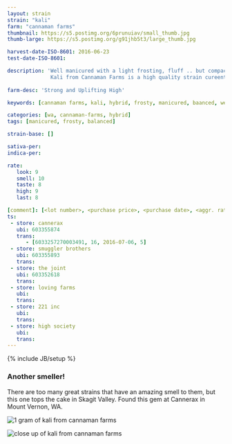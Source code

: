 ```yaml
---
layout: strain
strain: "kali"
farm: "cannaman farms"
thumbnail: https://s5.postimg.org/6prunuiav/small_thumb.jpg
thumb-large: https://s5.postimg.org/g91jhb5t3/large_thumb.jpg

harvest-date-ISO-8601: 2016-06-23
test-date-ISO-8601: 

description: 'Well manicured with a light frosting, fluff .. but compact. 
              Kali from Cannaman Farms is a high quality strain cureently found at Cannerax in Mount Vernon, WA.'
              
farm-desc: 'Strong and Uplifting High'

keywords: [cannaman farms, kali, hybrid, frosty, manicured, baanced, well trimmed, weed, cannerax, mount vernon, 98274]

categories: [wa, cannaman-farms, hybrid]
tags: [manicured, frosty, balanced]

strain-base: []

sativa-per: 
indica-per: 

rate:
   look: 9
   smell: 10
   taste: 8
   high: 9
   last: 8

[comment]: [<lot number>, <purchase price>, <purchase date>, <aggr. rating (of 5)>]
ts:
 - store: cannerax
   ubi: 603355874
   trans:
      - [6033257270003491, 16, 2016-07-06, 5]
 - store: smuggler brothers
   ubi: 603355893
   trans: 
 - store: the joint
   ubi: 603352618
   trans: 
 - store: loving farms
   ubi: 
   trans: 
 - store: 221 inc
   ubi: 
   trans: 
 - store: high society
   ubi: 
   trans: 
---
```

{% include JB/setup %}

### Another smeller!

There are too many great strains that have an amazing smell to them, but this one tops the cake in Skagit Valley. 
Found this gem at Cannerax in Mount Vernon, WA. 

![1 gram of kali from cannaman farms](https://s5.postimg.org/sqcsi7qcj/WP_20160706_20_35_49_Pro.jpg)

![close up of kali from cannaman farms](https://s5.postimg.org/becfwrwv7/WP_20160706_20_36_10_Pro.jpg)